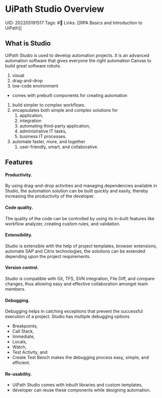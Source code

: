# UiPath Studio Overview
UID: 202205191517
Tags: #🌱 
Links: [[RPA Basics and Introduction to UiPath]]

##  What is Studio
UiPath Studio is used to develop automation projects. It is an advanced automation software that gives everyone the right automation Canvas to build great software robots. 
1. visual
2. drag-and-drop 
3. low-code environment 
- comes with prebuilt components for creating automation 

1. build simpler to complex workflows. 
2. encapsulates both simple and complex solutions for
	1. application, 
	2. integration
	3. automating third-party application, 
	4. administrative IT tasks, 
	5. business IT processes. 
3. automate faster, more, and together 
	1. user-friendly, smart, and collaborative. 

## Features
#### Productivity. 
By using drag-and-drop activities and managing dependencies available in Studio, the automation solution can be built quickly and easily, thereby increasing the productivity of the developer. 

#### Code quality. 
The quality of the code can be controlled by using its in-built features like workflow analyzer, creating custom rules, and validation. 

#### Extensibility. 
Studio is extensible with the help of project templates, browser extensions, automate SAP and Citrix technologies, the solutions can be extended depending upon the project requirements. 

#### Version control.
Studio is compatible with Git, TFS, SVN integration, File Diff, and compare changes, thus allowing easy and effective collaboration amongst team members. 

#### Debugging. 
Debugging helps in catching exceptions that prevent the successful execution of a project. Studio has multiple debugging options 
- Breakpoints, 
- Call Stack, 
- Immediate, 
- Locals, 
- Watch, 
- Test Activity, and 
- Create Test Bench
makes the debugging process easy, simple, and efficient.

#### Re-usability. 
- UiPath Studio comes with inbuilt libraries and custom templates, 
- developer can reuse these components while designing automation. 